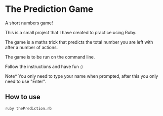 # The Prediction Game #
A short numbers game!

This is a small project that I have created to practice using Ruby.

The game is a maths trick that predicts the total number you are left with after a number of actions.

The game is to be run on the command line.

Follow the instructions and have fun :) 

Note* You only need to type your name when prompted, after this you only need to use "Enter".

## How to use ## 

```shell
ruby thePrediction.rb
```
